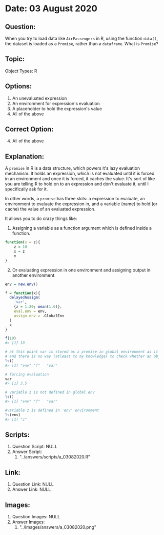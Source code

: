 # Date: 03 August 2020

## Question:
When you try to load data like `AirPassengers` in R, using the function `data()`, the dataset is loaded as a `Promise`, rather than a `dataframe`. What is `Promise`?

## Topic:
Object Types: R

## Options:
1. An unevaluated expression
2. An environment for expression's evaluation
3. A placeholder to hold the expression's value
4. All of the above 

## Correct Option:
4. All of the above

## Explanation:
A `promise` in R is a data structure, which powers it's lazy evaluation mechanism. It holds an expression, which is not evaluated until it is forced in an environment and once it is forced, it caches the value. It's sort of like you are telling R to hold on to an expression and don't evaluate it, until I specifically ask for it.

In other words, a `promise` has three slots: a expression to evaluate, an environment to evaluate the expression in, and a variable (name) to hold (or cache) the value of an evaluated expression.

It allows you to do crazy things like:
1. Assigning a variable as a function argument which is defined inside a function.
```r
function(x = z){
    z = 10
    x = z
    x
}
```
2. Or evaluating expression in one environment and assigning output in another environment.
``` r
env = new.env()

f = function(x){
  delayedAssign(
    'var',
    {z = 1:20; mean(1:6)},
    eval.env = env,
    assign.env = .GlobalEnv
  )
  x
}

f(10)
#> [1] 10

# at this point var is stored as a promise in global environment as it's evaluation is not yet forced.
# and there is no way (atleast to my knowledge) to check whether an object is promise or not
ls()
#> [1] "env" "f"   "var"

# forcing evaluation
var
#> [1] 3.5

# variable z is not defined in global env
ls()
#> [1] "env" "f"   "var"

#variable z is defined in 'env' environment
ls(env)
#> [1] "z"
```

## Scripts:
1. Question Script: NULL
2. Answer Script: 
   1. "../answers/scripts/a_03082020.R"

## Link:
1. Question Link: NULL
2. Answer Link: NULL

## Images:
1. Question Images: NULL
2. Answer Images: 
   1. "../images/answers/a_03082020.png"

